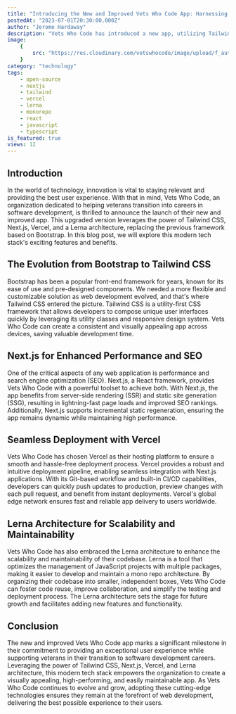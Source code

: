 ```yaml
---
title: "Introducing the New and Improved Vets Who Code App: Harnessing the Power of Tailwind, Next.js, Vercel, and Lerna Architecture"
postedAt: "2023-07-01T20:30:00.000Z"
author: "Jerome Hardaway"
description: "Vets Who Code has introduced a new app, utilizing Tailwind CSS, Next.js, Vercel, and Lerna for improved flexibility, performance, SEO, and deployment. This upgrade underscores the organization's commitment to innovation and supporting veterans in their transition to software development careers."
image:
    {
        src: "https://res.cloudinary.com/vetswhocode/image/upload/f_auto,q_auto,g_auto/v1627489505/VetsWhoCode_dwlu33.png",
    }
category: "technology"
tags:
    - open-source
    - nextjs
    - tailwind
    - vercel
    - lerna
    - monorepo
    - react
    - javascript
    - typescript
is_featured: true
views: 12
---
```


## Introduction

In the world of technology, innovation is vital to staying relevant and providing the best user experience. With that in mind, Vets Who Code, an organization dedicated to helping veterans transition into careers in software development, is thrilled to announce the launch of their new and improved app. This upgraded version leverages the power of Tailwind CSS, Next.js, Vercel, and a Lerna architecture, replacing the previous framework based on Bootstrap. In this blog post, we will explore this modern tech stack's exciting features and benefits.

## The Evolution from Bootstrap to Tailwind CSS

Bootstrap has been a popular front-end framework for years, known for its ease of use and pre-designed components. We needed a more flexible and customizable solution as web development evolved, and that's where Tailwind CSS entered the picture. Tailwind CSS is a utility-first CSS framework that allows developers to compose unique user interfaces quickly by leveraging its utility classes and responsive design system. Vets Who Code can create a consistent and visually appealing app across devices, saving valuable development time.

## Next.js for Enhanced Performance and SEO

One of the critical aspects of any web application is performance and search engine optimization (SEO). Next.js, a React framework, provides Vets Who Code with a powerful toolset to achieve both. With Next.js, the app benefits from server-side rendering (SSR) and static site generation (SSG), resulting in lightning-fast page loads and improved SEO rankings. Additionally, Next.js supports incremental static regeneration, ensuring the app remains dynamic while maintaining high performance.

## Seamless Deployment with Vercel

Vets Who Code has chosen Vercel as their hosting platform to ensure a smooth and hassle-free deployment process. Vercel provides a robust and intuitive deployment pipeline, enabling seamless integration with Next.js applications. With its Git-based workflow and built-in CI/CD capabilities, developers can quickly push updates to production, preview changes with each pull request, and benefit from instant deployments. Vercel's global edge network ensures fast and reliable app delivery to users worldwide.

## Lerna Architecture for Scalability and Maintainability

Vets Who Code has also embraced the Lerna architecture to enhance the scalability and maintainability of their codebase. Lerna is a tool that optimizes the management of JavaScript projects with multiple packages, making it easier to develop and maintain a mono repo architecture. By organizing their codebase into smaller, independent boxes, Vets Who Code can foster code reuse, improve collaboration, and simplify the testing and deployment process. The Lerna architecture sets the stage for future growth and facilitates adding new features and functionality.

## Conclusion

The new and improved Vets Who Code app marks a significant milestone in their commitment to providing an exceptional user experience while supporting veterans in their transition to software development careers. Leveraging the power of Tailwind CSS, Next.js, Vercel, and Lerna architecture, this modern tech stack empowers the organization to create a visually appealing, high-performing, and easily maintainable app. As Vets Who Code continues to evolve and grow, adopting these cutting-edge technologies ensures they remain at the forefront of web development, delivering the best possible experience to their users.
